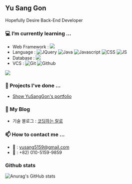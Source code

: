 ## Yu Sang Gon
Hopefully Desire Back-End Developer


### 💻 I’m currently learning ... 
* Web Framework : ![](https://img.shields.io/badge/Spring-6DB33F?style=for-the-badge&logo=spring&logoColor=white)
* Language : ![JQuery](https://img.shields.io/badge/jQuery-0769AD?style=for-the-badge&logo=jquery&logoColor=white) ![Java](https://img.shields.io/badge/Java-ED8B00?style=for-the-badge&logo=openjdk&logoColor=white) ![Javascript](https://img.shields.io/badge/HTML5-E34F26?style=for-the-badge&logo=html5&logoColor=white) ![CSS](https://img.shields.io/badge/CSS3-1572B6?style=for-the-badge&logo=css3&logoColor=white) ![JS](https://img.shields.io/badge/JavaScript-F7DF1E?style=for-the-badge&logo=JavaScript&logoColor=white) ![]()
* Database : ![](https://img.shields.io/badge/MySQL-005C84?style=for-the-badge&logo=mysql&logoColor=white)
* VCS : ![Git](https://img.shields.io/badge/GIT-E44C30?style=for-the-badge&logo=git&logoColor=white) ![Github](https://img.shields.io/badge/GitHub-100000?style=for-the-badge&logo=github&logoColor=white)

![](https://github-readme-stats.vercel.app/api/top-langs/?username=YuSangGon&theme=blue-gree)


### 📝 Projects I've done ...
* [Show YuSangGon's portfolio](https://github.com/YuSangGon/portfolio)


### 📓 My Blog
* 기술 블로그 : [코딩하는 랄로](https://codingralro.tistory.com/)


### 📫 How to contact me ...
* 📧 : yusang5159@gmail.com
* 📱 : +82) 010-5159-9859


### Github stats
![Anurag's GitHub stats](https://github-readme-stats.vercel.app/api?username=YuSangGon&show_icons=true&theme=shadow_blue)
<!--
**YuSangGon/YuSangGon** is a ✨ _special_ ✨ repository because its `README.md` (this file) appears on your GitHub profile.

Here are some ideas to get you started:

- 🔭 I’m currently working on ...
- 🌱 I’m currently learning ...
- 👯 I’m looking to collaborate on ...
- 🤔 I’m looking for help with ...
- 💬 Ask me about ...
- 📫 How to reach me: ...
- 😄 Pronouns: ...
- ⚡ Fun fact: ...
-->
